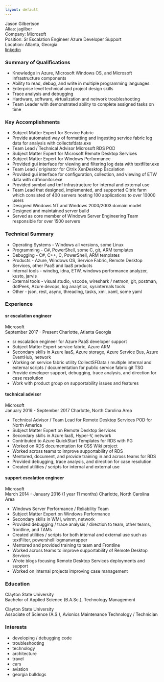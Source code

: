 ```yaml
---
layout: default
---
```


Jason Gilbertson  
Alias: jagilber  
Company: Microsoft  
Position: Sr Escalation Engineer Azure Developer Support  
Location: Atlanta, Georgia  
[linkedin](https://www.linkedin.com/in/jason-gilbertson)

### Summary of Qualifications  

* Knowledge in Azure, Microsoft Windows OS, and Microsoft Infrastructure components  
* Ability to read, debug, and write in multiple programming languages  
* Enterprise level technical and project design skills  
* Trace analysis and debugging  
* Hardware, software, virtualization and network troubleshooting 
* Team Leader with demonstrated ability to complete assigned tasks on time  

### Key Accomplishments  

* Subject Matter Expert for Service Fabric  
* Provide automated way of formatting and ingesting service fabric log data for analysis with collectsfdata.exe  
* Team Lead / Technical Advisor Microsoft RDS POD  
* Subject Matter Expert for Microsoft Remote Desktop Services  
* Subject Matter Expert for Windows Performance  
* Provided gui interface for viewing and filtering log data with textfilter.exe  
* Team Lead / originator for Citrix XenDesktop Escalation  
* Provided gui interface for configuration, collection, and viewing of ETW data with cdfmonitor.exe  
* Provided symbol and tmf infrastructure for internal and external use  
* Team Lead that designed, implemented, and supported Citrix farm which consisted of 400 servers hosting 100 applications to over 10000 users  
* Designed Windows NT and Windows 2000/2003 domain model  
* Designed and maintained server build  
* Served as core member of Windows Server Engineering Team responsible for over 1500 servers  

### Technical Summary  

* Operating Systems - Windows all versions, some Linux  
* Programming - C#, PowerShell, some C, git, ARM templates  
* Debugging - C#, C++, C, PowerShell, ARM templates  
* Products - Azure, Windows OS, Service Fabric, Remote Desktop Services, other PaaS and IaaS products  
* Internal tools - windbg, idna, ETW, windows performance analyzer, kusto, jarvis  
* External tools - visual studio, vscode, wireshark / netmon, git, postman, dotPeek, Azure devops, log analytics, sysinternals tools  
* Other - json, rest, async, threading, tasks, xml, xaml, some yaml  

### Experience  

#### **sr escalation engineer**

Microsoft  
September 2017 - Present Charlotte, Atlanta Georgia  
* sr escalation engineer for Azure PaaS developer support  
* Subject Matter Expert service fabric, Azure ARM  
* Secondary skills in Azure IaaS, Azure storage, Azure Service Bus, Azure EventHub, network  
* Working on service fabric utility CollectSFData / multiple internal and external scripts / documentation for public service fabric git TSG  
* Provide developer support, debugging, trace analysis, and direction for case resolution  
* Work with product group on supportability issues and features  

#### **technical advisor**  

Microsoft  
January 2016 -  September 2017 Charlotte, North Carolina Area  
* Technical Advisor / Team Lead for Remote Desktop Services POD for North America  
* Subject Matter Expert on Remote Desktop Services  
* Secondary skills in Azure IaaS, Hyper-V, network  
* Contributed to Azure QuickStart Templates for RDS with PG  
* Worked on RDS documentation for CSS Wiki project  
* Worked across teams to improve supportability of RDS  
* Mentored, document, and provide training in and across teams for RDS  
* Provided debugging, trace analysis, and direction for case resolution  
* Created utilities / scripts for internal and external use  

#### **support escalation engineer**  

Microsoft  
March 2014 - January 2016 (1 year 11 months) Charlotte, North Carolina Area  
* Windows Server Performance / Reliability Team  
* Subject Matter Expert on Windows Performance  
* Secondary skills in WMI, winrm, network  
* Provided debugging / trace analysis / direction to team, other teams, frontline, and TAMs  
* Created utilities / scripts for both internal and external use such as textFilter, powershell logmanwrapper  
* Mentored and provided training to team and Frontline  
* Worked across teams to improve supportability of Remote Desktop Services  
* Wrote blogs focusing Remote Desktop Services deployments and support  
* Worked on internal projects improving case management  

### Education  

Clayton State University  
Bachelor of Applied Science (B.A.Sc.), Technology Management  

Clayton State University  
Associate of Science (A.S.), Avionics Maintenance Technology / Technician  

### Interests  

* developing / debugging code  
* troubleshooting
* technology  
* architecture  
* travel  
* cars  
* aviation  
* georgia bulldogs
